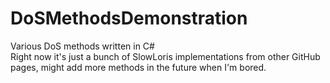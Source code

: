 # DoSMethodsDemonstration
Various DoS methods written in C# \
Right now it's just a bunch of SlowLoris implementations from other GitHub pages, might add more methods in the future when I'm bored.

